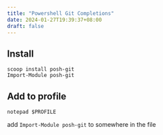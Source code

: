 ```yaml
---
title: "Powershell Git Completions"
date: 2024-01-27T19:39:37+08:00
draft: false
---
```


## Install

```shell
scoop install posh-git
Import-Module posh-git
```

## Add to profile

```shell
notepad $PROFILE
```

add `Import-Module posh-git` to somewhere in the file
